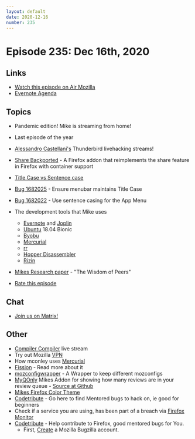```yaml
---
layout: default
date: 2020-12-16
number: 235
---
```


# Episode 235: Dec 16th, 2020

## Links
* [Watch this episode on Air Mozilla](https://mzl.la/joy-of-coding-2020-12-16)
* [Evernote Agenda](https://www.evernote.com/shard/s434/client/snv?noteGuid=b50cc783-53a7-4288-9239-2405a63277fe&noteKey=ce70ff234121c891cf5d537c24a8f14a&sn=https%3A%2F%2Fwww.evernote.com%2Fshard%2Fs434%2Fsh%2Fb50cc783-53a7-4288-9239-2405a63277fe%2Fce70ff234121c891cf5d537c24a8f14a&title=December%2B16th%252C%2B2020%2B-%2BEpisode%2B235)

## Topics
* Pandemic edition! Mike is streaming from home!
* Last episode of the year
* [Alessandro Castellani's](https://www.youtube.com/c/AlessandroCastellani/videos) Thunderbird livehacking streams!
* [Share Backported](https://addons.mozilla.org/en-US/firefox/addon/share-backported/) - A Firefox addon that reimplements the share feature in Firefox with container support
* [Title Case vs Sentence case](https://medium.com/@jsaito/making-a-case-for-letter-case-19d09f653c98)
* [Bug 1682025](https://bugzilla.mozilla.org/show_bug.cgi?id=1682025) - Ensure menubar maintains Title Case
* [Bug 1682022](https://bugzilla.mozilla.org/show_bug.cgi?id=1682022) - Use sentence casing for the App Menu
* The development tools that Mike uses
  - [Evernote](https://www.evernote.com) and [Joplin](https://joplinapp.org/)
  - [Ubuntu](https://www.ubuntu.com) 18.04 Bionic
  - [Byobu](https://www.byobu.org/)
  - [Mercurial](https://mikeconley.github.io/documents/How_mconley_uses_Mercurial_for_Mozilla_code)
  - [rr](https://rr-project.org/)
  - [Hopper Disassembler](https://www.hopperapp.com/)
  - [Rizin](https://rizin.re/)
* [Mikes Research paper](https://mikeconley.ca/blog/2010/12/23/the-wisdom-of-peers-a-motive-for-exploring-peer-code-review-in-the-classroom/) - "The Wisdom of Peers"

* [Rate this episode](https://forms.gle/h6Cij6K1NCTW4jA7A)

## Chat
* [Join us on Matrix!](https://matrix.to/#/!enWuAmKDOEEPYejXRk:mozilla.org?via=mozilla.org&via=raim.ist)

## Other
* [Compiler Compiler](https://www.twitch.tv/codehag) live stream
* Try out Mozilla [VPN](https://vpn.mozilla.org/)
* How mconley uses [Mercurial](https://mikeconley.github.io/documents/How_mconley_uses_Mercurial_for_Mozilla_code)
* [Fission](https://firefox-source-docs.mozilla.org/dom/dom/Fission.html) - Read more about it
* [mozconfigwrapper](https://github.com/ahal/mozconfigwrapper) - A Wrapper to keep different mozconfigs
* [MyQOnly](https://addons.mozilla.org/en-US/firefox/addon/myqonly/) Mikes Addon for showing how many reviews are in your review queue - [Source at Github](https://github.com/mikeconley/myqonly)
* [Mikes Firefox Color Theme](https://addons.mozilla.org/en-US/firefox/addon/electricbluegaloo/)
* [Codetribute](https://codetribute.mozilla.org/) - Go here to find Mentored bugs to hack on, ie good for beginners
* Check if a service you are using, has been part of a breach via [Firefox Monitor](https://monitor.firefox.com/breaches)
* [Codetribute](https://codetribute.mozilla.org/) - Help contribute to Firefox, good mentored bugs for You.
  - First, [Create](https://bugzilla.mozilla.org/createaccount.cgi) a Mozilla Bugzilla account.

